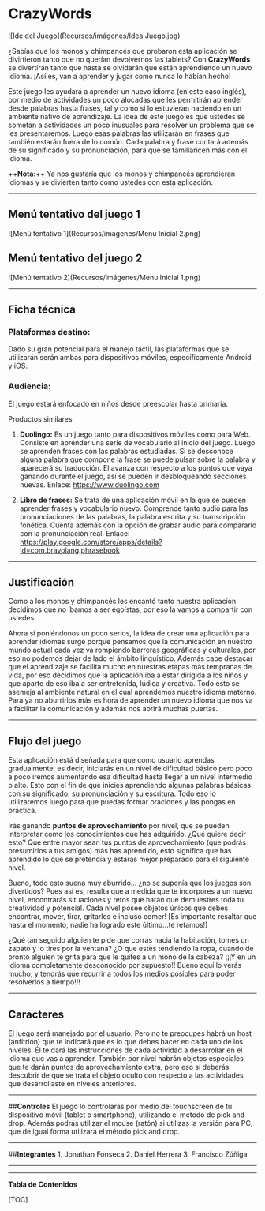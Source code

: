 # CrazyWords

![Ide del Juego](Recursos/imágenes/Idea Juego.jpg)


¿Sabías que los monos y chimpancés que probaron esta aplicación se divirtieron tanto que no querían devolvernos las tablets? Con **CrazyWords** se divertirán tanto que hasta se olvidarán que están aprendiendo un nuevo idioma.  ¡Así es, van a aprender y jugar como nunca lo habían hecho! 

Este juego les ayudará a aprender un nuevo idioma (en este caso inglés), por medio de actividades un poco alocadas que les permitirán aprender desde palabras hasta frases, tal y como si lo estuvieran haciendo en un ambiente nativo de aprendizaje. La idea de este juego es que ustedes se sometan a actividades un poco inusuales para resolver un problema que se les presentaremos. Luego esas palabras las utilizarán en frases que también estarán fuera de lo común. Cada palabra y frase contará además de su significado y su pronunciación, para que se familiaricen más con el idioma.

++**Nota:**++ Ya nos gustaría que los monos y chimpancés aprendieran idiomas y se divierten tanto como ustedes con esta aplicación.

---

## **Menú tentativo del juego 1**

![Menú tentativo 1](Recursos/imágenes/Menu Inicial 2.png)


## **Menú tentativo del juego 2**
![Menú tentativo 2](Recursos/imágenes/Menu Inicial 1.png)

---


## Ficha técnica

### **Plataformas destino:**
Dado su gran potencial para el manejo táctil, las plataformas que se utilizarán serán ambas para dispositivos móviles, específicamente Android y iOS.

### **Audiencia:**
El juego estará enfocado en niños desde preescolar hasta primaria.

Productos similares

1. **Duolingo:**  Es un juego tanto para dispositivos móviles como para Web. Consiste en aprender una serie de vocabulario al inicio del juego. Luego se aprenden frases con las palabras estudiadas. Si se desconoce alguna palabra que compone la frase se puede pulsar sobre la palabra y aparecerá su traducción. El avanza con respecto a los puntos que vaya ganando durante el juego, así se pueden ir desbloqueando secciones nuevas. Enlace: https://www.duolingo.com

2. **Libro de frases:** Se trata de una aplicación móvil en la que se pueden aprender frases y vocabulario nuevo. Comprende tanto audio para las pronunciaciones de las palabras, la palabra escrita y su transcripción fonética. Cuenta además con la opción de grabar audio para compararlo con la pronunciación real. Enlace: https://play.google.com/store/apps/details?id=com.bravolang.phrasebook

---

## Justificación

Como a los monos y chimpancés les encantó tanto nuestra aplicación decidimos que no íbamos a ser egoístas, por eso la vamos a compartir con ustedes.

Ahora si poniéndonos un poco serios, la idea de crear una aplicación para aprender idiomas surge porque pensamos que la comunicación en nuestro mundo actual cada vez va rompiendo barreras geográficas y culturales, por eso no podemos dejar de lado el ámbito linguístico. Además cabe destacar que el aprendizaje se facilita mucho en nuestras etapas más tempranas de vida, por eso decidimos que la aplicación iba a estar dirigida a los niños y que aparte de eso iba a ser entretenida, lúdica y creativa. Todo esto se asemeja al ambiente natural en el cual aprendemos nuestro idioma materno. Para ya no aburrirlos más es hora de aprender un nuevo idioma que nos va a facilitar la comunicación y además nos abrirá muchas puertas. 

---


## **Flujo del juego**
Esta aplicación está diseñada para que como usuario aprendas gradualmente, es decir, iniciarás en un nivel de dificultad básico pero poco a poco iremos aumentando esa dificultad hasta llegar a un nivel intermedio o alto. Esto con el fin de que inicies aprendiendo algunas palabras básicas con su significado, su pronunciación y su escritura. Todo eso lo utilizaremos luego para que puedas formar oraciones y las pongas en práctica.

Irás ganando **puntos de aprovechamiento** por nivel, que se pueden interpretar como los conocimientos que has adquirido. ¿Qué quiere decir esto? Que entre mayor sean tus puntos de aprovechamiento (que podrás presumirlos a tus amigos) más has aprendido, esto significa que has aprendido lo que se pretendía y estarás mejor preparado para el siguiente nivel.

Bueno, todo esto suena muy aburrido... ¿no se suponía que los juegos son divertidos? Pues así es, resulta que a medida que te incorpores a un nuevo nivel, encontrarás situaciones y retos que harán que demuestres toda tu creatividad y potencial. Cada nivel posee objetos únicos que debes encontrar, mover, tirar, gritarles e incluso comer! [Es importante resaltar que hasta el momento, nadie ha logrado este último...te retamos!]

¿Qué tan seguido alguien te pide que corras hacia la habitación, tomes un zapato y lo tires por la ventana? ¿O que estés tendiendo la ropa, cuando de pronto alguien te grita para que le quites a un mono de la cabeza? ¡¡¡Y en un idioma completamente desconocido por supuesto!! Bueno aquí lo verás mucho, y tendrás que recurrir a todos los medios posibles para poder resolverlos a tiempo!!!


---

## **Caracteres** 
El juego será manejado por el usuario. Pero no te preocupes habrá un host (anfitrión) que te indicará que es lo que debes hacer en cada uno de los niveles. Él te dará las instrucciones de cada actividad a desarrollar en el idioma que vas a aprender. También por nivel habrán objetos especiales que te darán puntos de aprovechamiento extra, pero eso sí deberás descubrir de que se trata el objeto oculto con respecto a las actividades que desarrollaste en niveles anteriores.

---

##**Controles** 
El juego lo controlarás por medio del touchscreen de tu dispositivo móvil (tablet o smartphone), utilizando el método de pick and drop. Además podrás utilizar el mouse (ratón) si utilizas la versión para PC, que de igual forma utilizará el método pick and drop.

---

##**Integrantes**
	1. Jonathan Fonseca
	2. Daniel Herrera
	3. Francisco Zúñiga

---
___

**Tabla de Contenidos**

[TOC]

